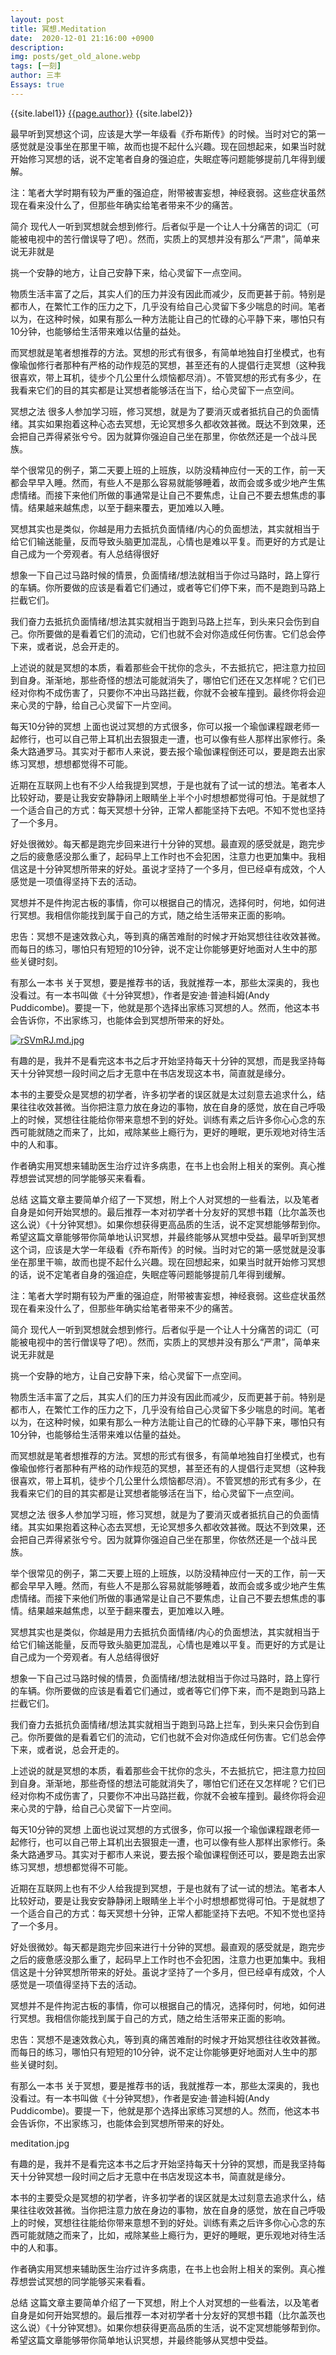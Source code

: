 ```yaml
---
layout: post
title: 冥想.Meditation
date:  2020-12-01 21:16:00 +0900
description: 
img: posts/get_old_alone.webp
tags: [一刻]
author: 三丰
Essays: true
---
```

{{site.label1}} <a href="/about">{{page.author}}</a> {{site.label2}}

最早听到冥想这个词，应该是大学一年级看《乔布斯传》的时候。当时对它的第一感觉就是没事坐在那里干嘛，故而也提不起什么兴趣。现在回想起来，如果当时就开始修习冥想的话，说不定笔者自身的强迫症，失眠症等问题能够提前几年得到缓解。

注：笔者大学时期有较为严重的强迫症，附带被害妄想，神经衰弱。这些症状虽然现在看来没什么了，但那些年确实给笔者带来不少的痛苦。

简介
现代人一听到冥想就会想到修行。后者似乎是一个让人十分痛苦的词汇（可能被电视中的苦行僧误导了吧）。然而，实质上的冥想并没有那么“严肃”，简单来说无非就是

挑一个安静的地方，让自己安静下来，给心灵留下一点空间。

物质生活丰富了之后，其实人们的压力并没有因此而减少，反而更甚于前。特别是都市人，在繁忙工作的压力之下，几乎没有给自己心灵留下多少喘息的时间。笔者以为，在这种时候，如果有那么一种方法能让自己的忙碌的心平静下来，哪怕只有10分钟，也能够给生活带来难以估量的益处。

而冥想就是笔者想推荐的方法。冥想的形式有很多，有简单地独自打坐模式，也有像瑜伽修行者那种有严格的动作规范的冥想，甚至还有的人提倡行走冥想（这种我很喜欢，带上耳机，徒步个几公里什么烦恼都尽消）。不管冥想的形式有多少，在我看来它们的目的其实都是让冥想者能够活在当下，给心灵留下一点空间。

冥想之法
很多人参加学习班，修习冥想，就是为了要消灭或者抵抗自己的负面情绪。其实如果抱着这种心态去冥想，无论冥想多久都收效甚微。既达不到效果，还会把自己弄得紧张兮兮。因为就算你强迫自己坐在那里，你依然还是一个战斗民族。

举个很常见的例子，第二天要上班的上班族，以防没精神应付一天的工作，前一天都会早早入睡。然而，有些人不是那么容易就能够睡着，故而会或多或少地产生焦虑情绪。而接下来他们所做的事通常是让自己不要焦虑，让自己不要去想焦虑的事情。结果越来越焦虑，以至于翻来覆去，更加难以入睡。

冥想其实也是类似，你越是用力去抵抗负面情绪/内心的负面想法，其实就相当于给它们输送能量，反而导致头脑更加混乱，心情也是难以平复。而更好的方式是让自己成为一个旁观者。有人总结得很好

想象一下自己过马路时候的情景，负面情绪/想法就相当于你过马路时，路上穿行的车辆。你所要做的应该是看着它们通过，或者等它们停下来，而不是跑到马路上拦截它们。

我们奋力去抵抗负面情绪/想法其实就相当于跑到马路上拦车，到头来只会伤到自己。你所要做的是看着它们的流动，它们也就不会对你造成任何伤害。它们总会停下来，或者说，总会开走的。

上述说的就是冥想的本质，看着那些会干扰你的念头，不去抵抗它，把注意力拉回到自身。渐渐地，那些奇怪的想法可能就消失了，哪怕它们还在又怎样呢？它们已经对你构不成伤害了，只要你不冲出马路拦截，你就不会被车撞到。最终你将会迎来心灵的宁静，给自己心灵留下一片空间。

每天10分钟的冥想
上面也说过冥想的方式很多，你可以报一个瑜伽课程跟老师一起修行，也可以自己带上耳机出去狠狠走一遭，也可以像有些人那样出家修行。条条大路通罗马。其实对于都市人来说，要去报个瑜伽课程倒还可以，要是跑去出家练习冥想，想想都觉得不可能。

近期在互联网上也有不少人给我提到冥想，于是也就有了试一试的想法。笔者本人比较好动，要是让我安安静静闭上眼睛坐上半个小时想想都觉得可怕。于是就想了一个适合自己的方式：每天冥想十分钟，正常人都能坚持下去吧。不知不觉也坚持了一个多月。

好处很微妙。每天都是跑完步回来进行十分钟的冥想。最直观的感受就是，跑完步之后的疲惫感没那么重了，起码早上工作时也不会犯困，注意力也更加集中。我相信这是十分钟冥想所带来的好处。虽说才坚持了一个多月，但已经卓有成效，个人感觉是一项值得坚持下去的活动。

冥想并不是件拘泥古板的事情，你可以根据自己的情况，选择何时，何地，如何进行冥想。我相信你能找到属于自己的方式，随之给生活带来正面的影响。

忠告：冥想不是速效救心丸，等到真的痛苦难耐的时候才开始冥想往往收效甚微。而每日的练习，哪怕只有短短的10分钟，说不定让你能够更好地面对人生中的那些关键时刻。

有那么一本书
关于冥想，要是推荐书的话，我就推荐一本，那些太深奥的，我也没看过。有一本书叫做《十分钟冥想》，作者是安迪·普迪科姆(Andy Puddicombe)。要提一下，他就是那个选择出家练习冥想的人。然而，他这本书会告诉你，不出家练习，也能体会到冥想所带来的好处。

[![rSVmRJ.md.jpg](https://s3.ax1x.com/2020/12/08/rSVmRJ.md.jpg)](https://imgchr.com/i/rSVmRJ)

有趣的是，我并不是看完这本书之后才开始坚持每天十分钟的冥想，而是我坚持每天十分钟冥想一段时间之后才无意中在书店发现这本书，简直就是缘分。

本书的主要受众是冥想的初学者，许多初学者的误区就是太过刻意去追求什么，结果往往收效甚微。当你把注意力放在身边的事物，放在自身的感觉，放在自己呼吸上的时候，冥想往往能给你带来意想不到的好处。训练有素之后许多你心心念的东西可能就随之而来了，比如，戒除某些上瘾行为，更好的睡眠，更乐观地对待生活中的人和事。

作者确实用冥想来辅助医生治疗过许多病患，在书上也会附上相关的案例。真心推荐想尝试冥想的同学能够买来看看。

总结
这篇文章主要简单介绍了一下冥想，附上个人对冥想的一些看法，以及笔者自身是如何开始冥想的。最后推荐一本对初学者十分友好的冥想书籍（比尔盖茨也这么说）《十分钟冥想》。如果你想获得更高品质的生活，说不定冥想能够帮到你。希望这篇文章能够带你简单地认识冥想，并最终能够从冥想中受益。最早听到冥想这个词，应该是大学一年级看《乔布斯传》的时候。当时对它的第一感觉就是没事坐在那里干嘛，故而也提不起什么兴趣。现在回想起来，如果当时就开始修习冥想的话，说不定笔者自身的强迫症，失眠症等问题能够提前几年得到缓解。

注：笔者大学时期有较为严重的强迫症，附带被害妄想，神经衰弱。这些症状虽然现在看来没什么了，但那些年确实给笔者带来不少的痛苦。

简介
现代人一听到冥想就会想到修行。后者似乎是一个让人十分痛苦的词汇（可能被电视中的苦行僧误导了吧）。然而，实质上的冥想并没有那么“严肃”，简单来说无非就是

挑一个安静的地方，让自己安静下来，给心灵留下一点空间。

物质生活丰富了之后，其实人们的压力并没有因此而减少，反而更甚于前。特别是都市人，在繁忙工作的压力之下，几乎没有给自己心灵留下多少喘息的时间。笔者以为，在这种时候，如果有那么一种方法能让自己的忙碌的心平静下来，哪怕只有10分钟，也能够给生活带来难以估量的益处。

而冥想就是笔者想推荐的方法。冥想的形式有很多，有简单地独自打坐模式，也有像瑜伽修行者那种有严格的动作规范的冥想，甚至还有的人提倡行走冥想（这种我很喜欢，带上耳机，徒步个几公里什么烦恼都尽消）。不管冥想的形式有多少，在我看来它们的目的其实都是让冥想者能够活在当下，给心灵留下一点空间。

冥想之法
很多人参加学习班，修习冥想，就是为了要消灭或者抵抗自己的负面情绪。其实如果抱着这种心态去冥想，无论冥想多久都收效甚微。既达不到效果，还会把自己弄得紧张兮兮。因为就算你强迫自己坐在那里，你依然还是一个战斗民族。

举个很常见的例子，第二天要上班的上班族，以防没精神应付一天的工作，前一天都会早早入睡。然而，有些人不是那么容易就能够睡着，故而会或多或少地产生焦虑情绪。而接下来他们所做的事通常是让自己不要焦虑，让自己不要去想焦虑的事情。结果越来越焦虑，以至于翻来覆去，更加难以入睡。

冥想其实也是类似，你越是用力去抵抗负面情绪/内心的负面想法，其实就相当于给它们输送能量，反而导致头脑更加混乱，心情也是难以平复。而更好的方式是让自己成为一个旁观者。有人总结得很好

想象一下自己过马路时候的情景，负面情绪/想法就相当于你过马路时，路上穿行的车辆。你所要做的应该是看着它们通过，或者等它们停下来，而不是跑到马路上拦截它们。

我们奋力去抵抗负面情绪/想法其实就相当于跑到马路上拦车，到头来只会伤到自己。你所要做的是看着它们的流动，它们也就不会对你造成任何伤害。它们总会停下来，或者说，总会开走的。

上述说的就是冥想的本质，看着那些会干扰你的念头，不去抵抗它，把注意力拉回到自身。渐渐地，那些奇怪的想法可能就消失了，哪怕它们还在又怎样呢？它们已经对你构不成伤害了，只要你不冲出马路拦截，你就不会被车撞到。最终你将会迎来心灵的宁静，给自己心灵留下一片空间。

每天10分钟的冥想
上面也说过冥想的方式很多，你可以报一个瑜伽课程跟老师一起修行，也可以自己带上耳机出去狠狠走一遭，也可以像有些人那样出家修行。条条大路通罗马。其实对于都市人来说，要去报个瑜伽课程倒还可以，要是跑去出家练习冥想，想想都觉得不可能。

近期在互联网上也有不少人给我提到冥想，于是也就有了试一试的想法。笔者本人比较好动，要是让我安安静静闭上眼睛坐上半个小时想想都觉得可怕。于是就想了一个适合自己的方式：每天冥想十分钟，正常人都能坚持下去吧。不知不觉也坚持了一个多月。

好处很微妙。每天都是跑完步回来进行十分钟的冥想。最直观的感受就是，跑完步之后的疲惫感没那么重了，起码早上工作时也不会犯困，注意力也更加集中。我相信这是十分钟冥想所带来的好处。虽说才坚持了一个多月，但已经卓有成效，个人感觉是一项值得坚持下去的活动。

冥想并不是件拘泥古板的事情，你可以根据自己的情况，选择何时，何地，如何进行冥想。我相信你能找到属于自己的方式，随之给生活带来正面的影响。

忠告：冥想不是速效救心丸，等到真的痛苦难耐的时候才开始冥想往往收效甚微。而每日的练习，哪怕只有短短的10分钟，说不定让你能够更好地面对人生中的那些关键时刻。

有那么一本书
关于冥想，要是推荐书的话，我就推荐一本，那些太深奥的，我也没看过。有一本书叫做《十分钟冥想》，作者是安迪·普迪科姆(Andy Puddicombe)。要提一下，他就是那个选择出家练习冥想的人。然而，他这本书会告诉你，不出家练习，也能体会到冥想所带来的好处。

meditation.jpg

有趣的是，我并不是看完这本书之后才开始坚持每天十分钟的冥想，而是我坚持每天十分钟冥想一段时间之后才无意中在书店发现这本书，简直就是缘分。

本书的主要受众是冥想的初学者，许多初学者的误区就是太过刻意去追求什么，结果往往收效甚微。当你把注意力放在身边的事物，放在自身的感觉，放在自己呼吸上的时候，冥想往往能给你带来意想不到的好处。训练有素之后许多你心心念的东西可能就随之而来了，比如，戒除某些上瘾行为，更好的睡眠，更乐观地对待生活中的人和事。

作者确实用冥想来辅助医生治疗过许多病患，在书上也会附上相关的案例。真心推荐想尝试冥想的同学能够买来看看。

总结
这篇文章主要简单介绍了一下冥想，附上个人对冥想的一些看法，以及笔者自身是如何开始冥想的。最后推荐一本对初学者十分友好的冥想书籍（比尔盖茨也这么说）《十分钟冥想》。如果你想获得更高品质的生活，说不定冥想能够帮到你。希望这篇文章能够带你简单地认识冥想，并最终能够从冥想中受益。

